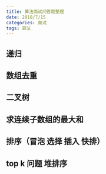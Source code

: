 ```yaml
---
title: 算法面试问答题整理
date: 2018/7/15
categories: 面试
tags: 算法
---
```


## 递归

## 数组去重

## 二叉树
[](https://juejin.im/entry/59e9aeb051882521b45fcbea)

## 求连续子数组的最大和

## 排序（冒泡 选择 插入 快排）

## top k 问题 堆排序
